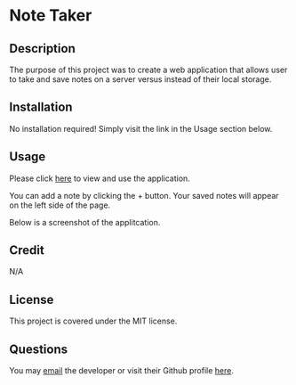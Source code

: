 # Note Taker

## Description

The purpose of this project was to create a web application that allows user to take and save notes on a server versus instead of their local storage.

## Installation

No installation required! Simply visit the link in the Usage section below.

## Usage

Please click [here](https://notesfordayz.herokuapp.com/) to view and use the application.

You can add a note by clicking the + button. Your saved notes will appear on the left side of the page.

Below is a screenshot of the applitcation.



## Credit

N/A

## License

This project is covered under the MIT license.

## Questions

You may [email](mailto:evanaherman@gmail.com) the developer or visit their Github profile [here](https://github.com/hermanea).
